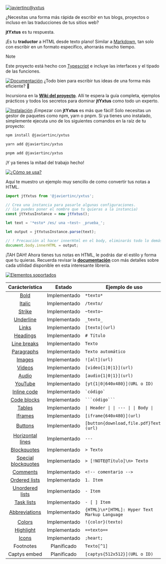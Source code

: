 [![javiertinc@yxtus](https://javiertinc.github.io/media/jtYxtus/gh-header.png)](https://github.com/JaviertINC/jtYxtus)

¿Necesitas una forma más rápida de escribir en tus blogs, proyectos o incluso en las traducciones de tus sitios web?

**jtYxtus** es tu respuesta.

¡Es tu **traductor** a HTML desde texto plano! Similar a [Markdown](https://www.markdownguide.org), tan solo con escribir en un formato especifico, ahorrarás mucho tiempo.

> [!NOTE]
> Este proyecto está hecho con [Typescript](https://www.typescriptlang.org) e incluye las interfaces y el tipado de las funciones.

[![Documentación](https://javiertinc.github.io/media/jtYxtus/gh-documentacion.png)](https://github.com/JaviertINC/jtYxtus/wiki)
¿Todo bien para escribir tus ideas de una forma más eficiente? 🚀

Incursiona en la [**Wiki del proyecto**](https://github.com/JaviertINC/jtYxtus/wiki). Allí te espera la guía completa, ejemplos prácticos y todos los secretos para dominar **jtYxtus** como todo un experto.

[![Instalación](https://javiertinc.github.io/media/jtYxtus/gh-instalacion.png)](https://github.com/JaviertINC/jtYxtus/wiki)
¡Empezar con **jtYxtus** es más que fácil! Solo necesitas un gestor de paquetes como npm, yarn o pnpm. Si ya tienes uno instalado, simplemente ejecuta uno de los siguientes comandos en la raíz de tu proyecto:

```bash
npm install @javiertinc/yxtus
```

```bash
yarn add @javiertinc/yxtus
```

```bash
pnpm add @javiertinc/yxtus
```

¡Y ya tienes la mitad del trabajo hecho!

[![¿Cómo se usa?](https://javiertinc.github.io/media/jtYxtus/gh-como-se-usa.png)](https://github.com/JaviertINC/jtYxtus/wiki)

Aquí te muestro un ejemplo muy sencillo de como convertir tus notas a HTML.

```typescript
import jtYxtus from '@javiertinc/yxtus';

// Crea una instancia para pasarle algunas configuraciones.
// (Le puedes poner el nombre que tu quieras a la instancia)
const jtYxtusInstance = new jtYxtus();

let text = '*esto* /es/ una ~test~ _prueba_';

let output = jtYxtusInstance.parse(text);

// ! Precaución al hacer innerHtml en el body, eliminarás todo lo demás jeje. Luego lo adaptas a lo que necesites.
document.body.innerHTML = output;
```

¡TAH DAH! Ahora tienes tus notas en HTML, le podrás dar el estilo y forma que tu quieras. Recuerda revisar la [**documentación**](https://github.com/JaviertINC/jtYxtus/wiki) con más detalles sobre cada utilidad disponible en esta interesante librería.

[![Elementos soportados](https://javiertinc.github.io/media/jtYxtus/gh-elementos-soportados.png)](https://github.com/JaviertINC/jtYxtus/wiki)

| Carácterística | Estado | Ejemplo de uso |
| :---: | :---: | --- |
| [Bold](https://github.com/JaviertINC/jtYxtus/wiki/Basic) | Implementado | `*texto*` |
| [Italic](https://github.com/JaviertINC/jtYxtus/wiki/Basic) | Implementado | `/texto/` |
| [Strike](https://github.com/JaviertINC/jtYxtus/wiki/Basic) | Implementado | `~texto~` |
| [Underline](https://github.com/JaviertINC/jtYxtus/wiki/Basic) | Implementado | `_texto_` |
| [Links](https://github.com/JaviertINC/jtYxtus/wiki/Basic) | Implementado | `[texto](url)` |
| [Headings](https://github.com/JaviertINC/jtYxtus/wiki/Basic) | Implementado | `# Título` |
| [Line breaks](https://github.com/JaviertINC/jtYxtus/wiki/Basic) | Implementado | `Texto  ` |
| [Paragraphs](https://github.com/JaviertINC/jtYxtus/wiki/Basic) | Implementado | `Texto automático` |
| [Images](https://github.com/JaviertINC/jtYxtus/wiki/Media) | Implementado | `![alt](url)` |
| [Videos](https://github.com/JaviertINC/jtYxtus/wiki/Media) | Implementado | `[video{1\|0\|1}](url)` |
| [Audio](https://github.com/JaviertINC/jtYxtus/wiki/Media) | Implementado | `[audio{1\|0\|1}](url)` |
| [YouTube](https://github.com/JaviertINC/jtYxtus/wiki/Media) | Implementado | `[yt{1\|0\|640x480}](URL o ID)` |
| [Inline code](https://github.com/JaviertINC/jtYxtus/wiki/Code) | Implementado | ```` `código` ```` |
| [Code blocks](https://github.com/JaviertINC/jtYxtus/wiki/Code) | Implementado | ```` ```código``` ```` |
| [Tables](https://github.com/JaviertINC/jtYxtus/wiki/Tables) | Implementado | `\| Header \| \| --- \| \| Body \|` |
| [Iframes](https://github.com/JaviertINC/jtYxtus/wiki/Advanced) | Implementado | `[iframe{640x480}](url)` |
| [Buttons](https://github.com/JaviertINC/jtYxtus/wiki/Advanced) | Implementado | `[button{download,file.pdf}Text](url)` |
| [Horizontal lines](https://github.com/JaviertINC/jtYxtus/wiki/Decorators) | Implementado | `---` |
| [Blockquotes](https://github.com/JaviertINC/jtYxtus/wiki/Decorators) | Implementado | `> Texto` |
| [Special blockquotes](https://github.com/JaviertINC/jtYxtus/wiki/Decorators) | Implementado | `> [!NOTE@Título]\n> Texto` |
| [Comments](https://github.com/JaviertINC/jtYxtus/wiki/Basic) | Implementado | `<!-- comentario -->` |
| [Ordered lists](https://github.com/JaviertINC/jtYxtus/wiki/Lists) | Implementado | `1. Item` |
| [Unordered lists](https://github.com/JaviertINC/jtYxtus/wiki/Lists) | Implementado | `- Item` |
| [Task lists](https://github.com/JaviertINC/jtYxtus/wiki/Lists) | Implementado | `- [ ] Item` |
| [Abbreviations](https://github.com/JaviertINC/jtYxtus/wiki/Advanced) | Implementado | `{HTML}\n*[HTML]: Hyper Text Markup Language` |
| [Colors](https://github.com/JaviertINC/jtYxtus/wiki/Advanced) | Implementado | `!{color}(texto)` |
| [Highlight](https://github.com/JaviertINC/jtYxtus/wiki/Decorators) | Implementado | `==texto==` |
| [Icons](https://github.com/JaviertINC/jtYxtus/wiki/Icons-emojis) | Implementado | `;heart;` |
| Footnotes | Planificado | `Texto[^1]` |
| Captys embed | Planificado | `[captys{512x512}](URL o ID)` |
